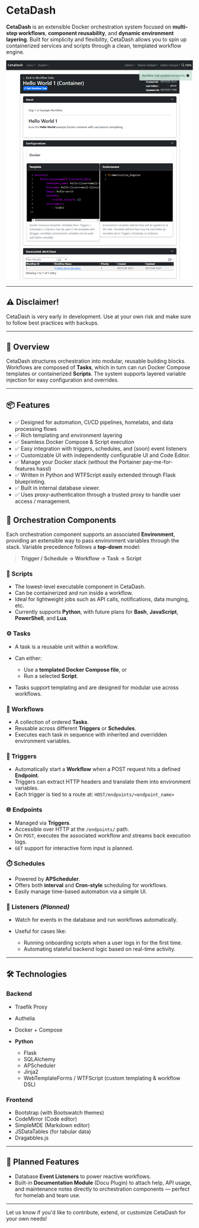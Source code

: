 # CetaDash

**CetaDash** is an extensible Docker orchestration system focused on **multi-step workflows**, **component reusability**, and **dynamic environment layering**. Built for simplicity and flexibility, CetaDash allows you to spin up containerized services and scripts through a clean, templated workflow engine.

![CetaDash Example](docs/task.png)

---

## ⚠️ Disclaimer!

CetaDash is very early in development.
Use at your own risk and make sure to follow best practices with backups. 


---

## 🚀 Overview

CetaDash structures orchestration into modular, reusable building blocks. Workflows are composed of **Tasks**, which in turn can run Docker Compose templates or containerized **Scripts**. The system supports layered variable injection for easy configuration and overrides. 

---

## 📦 Features

* ✅ Designed for automation, CI/CD pipelines, homelabs, and data processing flows
* ✅ Rich templating and environment layering
* ✅ Seamless Docker Compose & Script execution
* ✅ Easy integration with triggers, schedules, and (soon) event listeners
* ✅ Customizable UI with independently configurable UI and Code Editor.
* ✅ Manage your Docker stack (without the Portainer pay-me-for-features hassl)
* ✅ Written in Python and WTFScript easily extended through Flask blueprinting. 
* ✅ Built in internal database viewer.
* ✅ Uses proxy-authentication through a trusted proxy to handle user access / management.

## 🧹 Orchestration Components

Each orchestration component supports an associated **Environment**, providing an extensible way to pass environment variables through the stack. Variable precedence follows a **top-down** model:

> **Trigger / Schedule → Workflow → Task → Script**

### 📜 Scripts

* The lowest-level executable component in CetaDash.
* Can be containerized and run inside a workflow.
* Ideal for lightweight jobs such as API calls, notifications, data munging, etc.
* Currently supports **Python**, with future plans for **Bash**, **JavaScript**, **PowerShell**, and **Lua**.

### ⚙️ Tasks

* A task is a reusable unit within a workflow.
* Can either:

  * Use a **templated Docker Compose file**, or
  * Run a selected **Script**.
* Tasks support templating and are designed for modular use across workflows.

### 🔁 Workflows

* A collection of ordered **Tasks**.
* Reusable across different **Triggers** or **Schedules**.
* Executes each task in sequence with inherited and overridden environment variables.

### 🚨 Triggers

* Automatically start a **Workflow** when a POST request hits a defined **Endpoint**.
* Triggers can extract HTTP headers and translate them into environment variables.
* Each trigger is tied to a route at:
  `HOST/endpoints/<endpoint_name>`

### 🌐 Endpoints

* Managed via **Triggers**.
* Accessible over HTTP at the `/endpoints/` path.
* On `POST`, executes the associated workflow and streams back execution logs.
* `GET` support for interactive form input is planned.

### ⏱️ Schedules

* Powered by **APScheduler**.
* Offers both **interval** and **Cron-style** scheduling for workflows.
* Easily manage time-based automation via a simple UI.

### 📢 Listeners *(Planned)*

* Watch for events in the database and run workflows automatically.
* Useful for cases like:

  * Running onboarding scripts when a user logs in for the first time.
  * Automating stateful backend logic based on real-time activity.

---

## 🛠️ Technologies

### Backend

* Traefik Proxy
* Authelia
* Docker + Compose

* **Python**

  * Flask
  * SQLAlchemy
  * APScheduler
  * Jinja2
  * WebTemplateForms / WTFScript (custom templating & workflow DSL)


### Frontend

* Bootstrap (with Bootswatch themes)
* CodeMirror (Code editor)
* SimpleMDE (Markdown editor)
* JSDataTables (for tabular data)
* Dragabbles.js

---

## 📅 Planned Features

* Database **Event Listeners** to power reactive workflows.
* Built-in **Documentation Module** (Docu Plugin) to attach help, API usage, and maintenance notes directly to orchestration components — perfect for homelab and team use.

---

Let us know if you'd like to contribute, extend, or customize CetaDash for your own needs!
